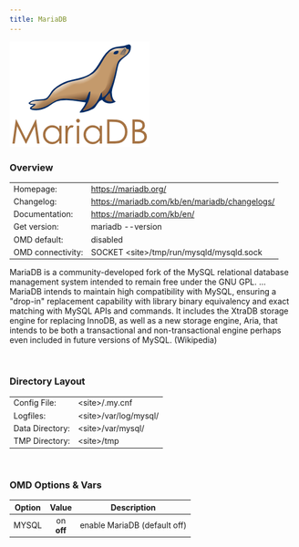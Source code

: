 ```yaml
---
title: MariaDB
---
```

<style>
  thead th:empty {
    border: thin solid red !important;
    display: none;
  }
</style>
![](mariadb.png)
### Overview

|||
|---|---|
|Homepage:|https://mariadb.org/|
|Changelog:|https://mariadb.com/kb/en/mariadb/changelogs/|
|Documentation:|https://mariadb.com/kb/en/|
|Get version:|mariadb --version|
|OMD default:|disabled|
|OMD connectivity:|SOCKET &lt;site&gt;/tmp/run/mysqld/mysqld.sock|

MariaDB is a community-developed fork of the MySQL relational database management system intended to remain free under the GNU GPL. ... MariaDB intends to maintain high compatibility with MySQL, ensuring a "drop-in" replacement capability with library binary equivalency and exact matching with MySQL APIs and commands. It includes the XtraDB storage engine for replacing InnoDB, as well as a new storage engine, Aria, that intends to be both a transactional and non-transactional engine perhaps even included in future versions of MySQL. (Wikipedia)

&#x205F;
### Directory Layout

|||
|---|---|
|Config File:|&lt;site&gt;/.my.cnf|
|Logfiles:|&lt;site&gt;/var/log/mysql/|
|Data Directory:|&lt;site&gt;/var/mysql/|
|TMP Directory:|&lt;site&gt;/tmp|

&#x205F;

### OMD Options & Vars
| Option | Value | Description |
| ------ |:-----:| ----------- |
| MYSQL | on <br> **off** | enable MariaDB (default off) |
